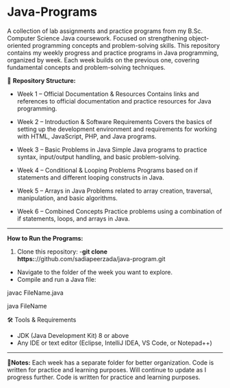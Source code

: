 # Java-Programs
A collection of lab assignments and practice programs from my B.Sc. Computer Science Java coursework. Focused on strengthening object-oriented programming concepts and problem-solving skills.
This repository contains my weekly progress and practice programs in Java programming, organized by week. Each week builds on the previous one, covering fundamental concepts and problem-solving techniques.

📂 **Repository Structure:**

+ Week 1 – Official Documentation & Resources
Contains links and references to official documentation and practice resources for Java programming.

+ Week 2 – Introduction & Software Requirements
Covers the basics of setting up the development environment and requirements for working with HTML, JavaScript, PHP, and Java programs.

+ Week 3 – Basic Problems in Java
Simple Java programs to practice syntax, input/output handling, and basic problem-solving.

+ Week 4 – Conditional & Looping Problems
Programs based on if statements and different looping constructs in Java.

+ Week 5 – Arrays in Java
Problems related to array creation, traversal, manipulation, and basic algorithms.

+ Week 6 – Combined Concepts
Practice problems using a combination of if statements, loops, and arrays in Java.

---

**How to Run the Programs:**

1. Clone this repository:
-**git clone https:**://github.com/sadiapeerzada/java-program.git
- Navigate to the folder of the week you want to explore.
- Compile and run a Java file:

javac FileName.java

java FileName

🛠️ Tools & Requirements
- JDK (Java Development Kit) 8 or above
- Any IDE or text editor (Eclipse, IntelliJ IDEA, VS Code, or Notepad++)

---

📖**Notes:**
Each week has a separate folder for better organization.
Code is written for practice and learning purposes.
Will continue to update as I progress further.
Code is written for practice and learning purposes.

